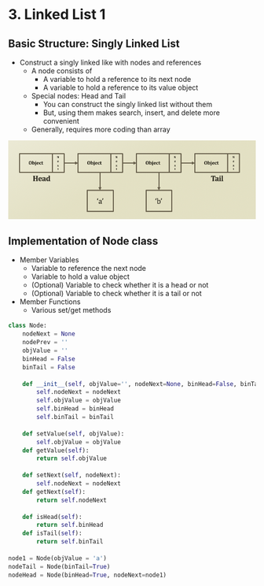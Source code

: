 # 3. Linked List 1

## Basic Structure: Singly Linked List

* Construct a singly linked like with nodes and references 
  * A node consists of 
    * A variable to hold a reference to its next node
    * A variable to hold a reference to its value object
  * Special nodes: Head and Tail
    * You can construct the singly linked list without them
    * But, using them makes search, insert, and delete more convenient
  * Generally, requires more coding than array

![](../.gitbook/assets/2019-12-23-12.08.20.png)

## Implementation of Node class

* Member Variables
  * Variable to reference the next node
  * Variable to hold a value object
  * \(Optional\) Variable to check whether it is a head or not
  * \(Optional\) Variable to check whether it is a tail or not
* Member Functions
  * Various set/get methods

```python
class Node:
    nodeNext = None
    nodePrev = ''
    objValue = ''
    binHead = False
    binTail = False

    def __init__(self, objValue='', nodeNext=None, binHead=False, binTail=False):
        self.nodeNext = nodeNext
        self.objValue = objValue
        self.binHead = binHead
        self.binTail = binTail
    
    def setValue(self, objValue):
        self.objValue = objValue
    def getValue(self):
        return self.objValue
    
    def setNext(self, nodeNext):
        self.nodeNext = nodeNext
    def getNext(self):
        return self.nodeNext

    def isHead(self):
        return self.binHead
    def isTail(self):
        return self.binTail
    
node1 = Node(objValue = 'a')
nodeTail = Node(binTail=True)
nodeHead = Node(binHead=True, nodeNext=node1)
```



